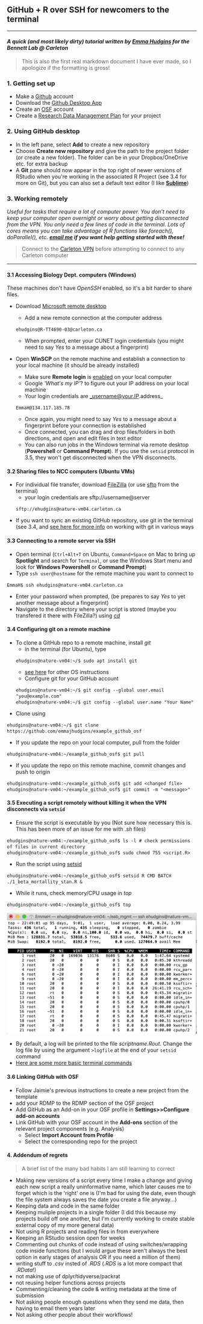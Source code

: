 ## GitHub + R over SSH for newcomers to the terminal

***

#### _A quick (and most likely dirty) tutorial written by [Emma Hudgins](mailto:emma.hudgins@carleton.ca) for the Bennett Lab @ Carleton_

>This is also the first real markdown document I have ever made, so I apologize if the formatting is gross!


### 1. Getting set up 
- Make a [Github](https://github.com) account
- Download the [Github Desktop App](https://desktop.github.com)
- Create an [OSF](https://osf.io) account
- Create a [Research Data Management Plan](https://assistant.portagenetwork.ca) for your project

### 2. Using GitHub desktop 
- In the left pane, select **Add** to create a new repository
- Choose **Create new repository** and give the path to the project folder (or create a new folder). The folder can be in your Dropbox/OneDrive etc. for extra backup
- A **Git** pane should now appear in the top right of newer versions of RStudio when you're working in the associated R Project (see 3.4 for more on Git), but you can also set a default text editor (I like [**Sublime**](https://www.sublimetext.com))


### 3. Working remotely  

_Useful for tasks that require a lot of computer power. You don't need to keep your computer open overnight or worry about getting disconnected from the VPN. You only need a few lines of code in the terminal. Lots of cores means you can take advantage of R functions like foreach(), doParallel(), etc. **[email me](mailto:emma.hudgins@carleton.ca) if you want help getting started with these!**_  

> Connect to the [Carleton VPN](https://carleton.ca/its/help-centre/remote-access/) before attempting to connect to any Carleton computer

***

#### 3.1 Accessing Biology Dept. computers (Windows)  

These machines don't have _OpenSSH_ enabled, so it's a bit harder to share files. 

* Download [Microsoft remote desktop](https://carleton.ca/its/help-centre/remote-access/)
    - Add a new remote connection at the computer address
    ```console
    ehudgins@R-TT4690-03@carleton.ca
    ```
    - When prompted, enter your CUNET login credentials (you might need to say _Yes_ to a message about a fingerprint)
    
    
    
* Open **WinSCP** on the remote machine and establish a connection to your local machine (it should be already installed)
    - Make sure **Remote login** is [enabled](https://knowledge.autodesk.com/support/smoke/troubleshooting/caas/sfdcarticles/sfdcarticles/Enabling-remote-SSH-login-on-Mac-OS-X.html) on your local computer
    - Google _'What's my IP'_? to figure out your IP address on your local machine
    - Your login credentials are _username@your.IP.address_
    ```console       
    EmmaH@134.117.185.78
    ``` 
    - Once again, you might need to say _Yes_ to a message about a fingerprint before your connection is established
    - Once connected, you can drag and drop files/folders in both directions, and open and edit files in text editor
    - You can also run jobs in the Windows terminal via remote desktop (**Powershell** or **Command Prompt**). If you use the ```setsid``` protocol in 3.5, they won't get disconnected when the VPN disconnects.



#### 3.2 Sharing files to NCC computers (Ubuntu VMs) 
* For individual file transfer, download [FileZilla](https://filezilla-project.org) (or use [sftp](https://www.cs.fsu.edu/~myers/howto/commandLineSSH.html) from the terminal)
    - your login credentials are sftp://username@server
    ```console
    sftp://ehudgins@nature-vm04.carleton.ca
    ```
* If you want to sync an existing GitHub repository, use git in the terminal (see 3.4, and [see here for more info](http://dept.stat.lsa.umich.edu/~jerrick/courses/stat701/notes/git.html) on working with git in various ways 

#### 3.3 Connecting to a remote server via SSH


* Open terminal (```Ctrl+Alt+T``` on Ubuntu, ```Command+Space``` on Mac to bring up **Spotlight** and search for ```Terminal```, or use the Windows Start menu and look for **Windows Powershell** or **Command Prompt**)
* Type ```ssh user@hostname``` for the remote machine you want to connect to
```console
EmmaH$ ssh ehudgins@nature-vm04.carleton.ca
```
* Enter your password when prompted, (be prepares to say _Yes_ to yet another message about a fingerprint)
* Navigate to the directory where your script is stored (maybe you transfered it there with FileZilla?) using [*cd*](https://linuxize.com/post/linux-cd-command/)

#### 3.4 Configuring git on a remote machine


* To clone a GitHub repo to a remote machine, install *git*
    - in the terminal (for Ubuntu), type
    ```console
    ehudgins@nature-vm04:~/$ sudo apt install git
    ```
    - [see here](https://git-scm.com/book/en/v2/Getting-Started-Installing-Git) for other OS instructions
    - Configure git for your GitHub account
    ```console
    ehudgins@nature-vm04:~/$ git config --global user.email "you@example.com"
    ehudgins@nature-vm04:~/$ git config --global user.name "Your Name"
    ```
* Clone using 
```console     
ehudgins@nature-vm04:~/$ git clone https://github.com/emmajhudgins/example_github_osf
```
* If you update the repo on your local computer, pull from the folder
```console     
ehudgins@nature-vm04:~/example_github_osf$ git pull 
``` 
* If you update the repo on this remote machine, commit changes and push to origin
```console     
ehudgins@nature-vm04:~/example_github_osf$ git add <changed file>
ehudgins@nature-vm04:~/example_github_osf$ git commit -m "<message>"
```   

#### 3.5 Executing a script remotely without killing it when the VPN disconnects via ```setsid```

* Ensure the script is executable by you (Not sure how necessary this is. This has been more of an issue for me with _.sh_ files)
```console     
ehudgins@nature-vm04:~/example_github_osf$ ls -l # check permissions of files in current directory
ehudgins@nature-vm04:~/example_github_osf$ sudo chmod 755 <script.R>
``` 
* Run the script using [setsid](https://linux.die.net/man/2/setsid)
```console
ehudgins@nature-vm04:~/example_github_osf$ setsid R CMD BATCH ./1_beta_mortallity_stan.R &
```
* While it runs, check memory/CPU usage in _top_
```console
ehudgins@nature-vm04:~/example_github_osf$ top
```
<img src="top_example.png" alt="Example top output" width="600"/>

* By default, a log will be printed to the file _scriptname.Rout_. Change the log file by using the argument ```>logfile``` at the end of your ```setsid``` command
* [Here are some more basic terminal commands](https://dev.to/kymiddleton/reference-guide-common-commands-for-terminal-6no)

#### 3.6 Linking GitHub with OSF

* Follow Jaimie's previous instructions to create a new project from the template
* add your RDMP to the RDMP section of the OSF project
* Add GitHub as an Add-on in your OSF profile in **Settings>>Configure add-on accounts**
* Link GitHub with your OSF account in the **Add-ons** section of the relevant project components (e.g. Analysis)
    - Select **Import Account from Profile**
    - Select the corresponding repo for the project

#### 4. Addendum of regrets

> A brief list of the many bad habits I am still learning to correct

- Making new versions of a script every time I make a change and giving each new script a really uninformative name, which later causes me to forget which is the 'right' one is (I'm bad for using the date, even though the file system always saves the date you create a file anyway...)
- Keeping data and code in the same folder
- Keeping muliple projects in a single folder (I did this because my projects build off one another, but I'm currently working to create stable external copy of my more general data)
- Not using R projects and reading files in from everywhere
- Keeping an RStudio session open for weeks
- Commenting out chunks of code instead of using switches/wrapping code inside functions (but I would argue these aren't always the best option in early stages of analysis OR if you need a million of them)
- writing stuff to _.csv_ insted of _.RDS_ (_.RDS_ is a lot more compact that _.RData_!)
- not making use of dplyr/tidyverse/packrat
- not reusing helper functions across projects
- Commenting/cleaning the code & writing metadata at the time of submission
- Not asking people enough questions when they send me data, then having to email them years later
- Not asking other people about their workflows!
